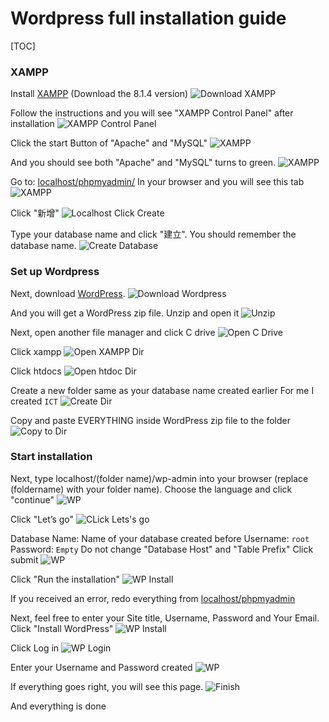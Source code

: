 # Wordpress full installation guide

[TOC]

### XAMPP

Install [XAMPP](https://www.apachefriends.org/download.html) (Download the 8.1.4 version)
![Download XAMPP](img/XAMPP_download_page.png)

Follow the instructions and you will see "XAMPP Control Panel" after installation
![XAMPP Control Panel](img/XAMPP_control_panel.png)

Click the start Button of "Apache" and "MySQL"
![XAMPP](img/XAMPP_click_to_start_service.png)

And you should see both "Apache" and "MySQL" turns to green.
![XAMPP](img/XAMPP_running_service.png)

Go to: [localhost/phpmyadmin/](http://localhost/phpmyadmin/)
In your browser and you will see this tab
![XAMPP](img/localhost_phpmyadmin.png)

Click "新增"
![Localhost Click Create](img/localhost_phpmyadmin_click_create.png)

Type your database name and click "建立".
You should remember the database name.
![Create Database](img/localhost_phpmyadmin_create_database.png)

### Set up Wordpress

Next, download [WordPress](https://wordpress.org/download/).
![Download Wordpress](img/WP_download_page.png)

And you will get a WordPress zip file. Unzip and open it
![Unzip](img/WP_open_zip.png)

Next, open another file manager and click C drive
![Open C Drive](img/drive_open_c.png)

Click xampp
![Open XAMPP Dir](img/drive_open_xampp.png)

Click htdocs
![Open htdoc Dir](img/drive_open_htdocs.png)

Create a new folder same as your database name created earlier
For me I created `ICT`
![Create Dir](img/drive_create_folder.png)

Copy and paste EVERYTHING inside WordPress zip file to the folder
![Copy to Dir](img/drive_copy_from_zip.png)

### Start installation

Next, type
localhost/(folder name)/wp-admin
into your browser (replace (foldername) with your folder name).
Choose the language and click "continue"
![WP](img/WP_language.png)

Click "Let’s go"
![CLick Lets's go](img/WP_click_lets_go.png)

Database Name: Name of your database created before
Username: `root`
Password: `Empty`
Do not change "Database Host" and "Table Prefix"
Click submit
![WP](img/WP_database.png)

Click "Run the installation"
![WP Install](img/WP_install.png)

If you received an error, redo everything from [localhost/phpmyadmin](http://localhost/phpmyadmin)

Next, feel free to enter your
Site title, Username, Password and Your Email.
Click "Install WordPress"
![WP Install](img/WP_install_webpage.png)

Click Log in
![WP Login](img/WP_click_login.png)

Enter your Username and Password created
![WP](img/WP_login.png)

If everything goes right, you will see this page.
![Finish](img/WP_finish.png)

And everything is done
